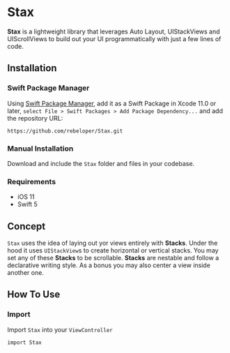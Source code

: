 # Stax

**Stax** is a lightweight library that leverages Auto Layout, UIStackViews and UIScrollViews to build out your UI programmatically with just a few lines of code.

## Installation
### Swift Package Manager
Using <a href="https://swift.org/package-manager/" rel="nofollow">Swift Package Manager</a>, add it as a Swift Package in Xcode 11.0 or later, `select File > Swift Packages > Add Package Dependency...` and add the repository URL:
```
https://github.com/rebeloper/Stax.git
```
### Manual Installation
Download and include the `Stax` folder and files in your codebase.

### Requirements
- iOS 11
- Swift 5

## Concept
`Stax` uses the idea of laying out yor views entirely with **Stacks**. Under the hood it uses `UIStackView`s to create horizontal or vertical stacks. You may set any of these **Stacks** to be scrollable. **Stacks** are nestable and follow a declarative writing style. As a bonus you may also center a view inside another one.

## How To Use
### Import

Import `Stax` into your `ViewController`

```
import Stax
```

### 
